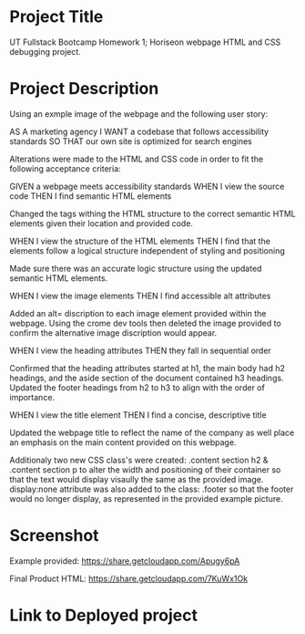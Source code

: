 # Project Title

UT Fullstack Bootcamp Homework 1; Horiseon webpage HTML and CSS debugging project.

# Project Description

Using an exmple image of the webpage and the following user story:

AS A marketing agency
I WANT a codebase that follows accessibility standards
SO THAT our own site is optimized for search engines

Alterations were made to the HTML and CSS code in order to fit the following acceptance criteria:

GIVEN a webpage meets accessibility standards
WHEN I view the source code
THEN I find semantic HTML elements

Changed the <dev> tags withing the HTML structure to the correct semantic HTML elements given their location and provided code.

WHEN I view the structure of the HTML elements
THEN I find that the elements follow a logical structure independent of styling and positioning

Made sure there was an accurate logic structure using the updated semantic HTML elements.

WHEN I view the image elements
THEN I find accessible alt attributes

Added an alt= discription to each image element provided within the webpage. Using the crome dev tools then deleted the image provided to confirm the alternative image discription would appear.

WHEN I view the heading attributes
THEN they fall in sequential order

Confirmed that the heading attributes started at h1, the main body had h2 headings, and the aside section of the document contained h3 headings. Updated the footer headings from h2 to h3 to align with the order of importance.

WHEN I view the title element
THEN I find a concise, descriptive title

Updated the webpage title to reflect the name of the company as well place an emphasis on the main content provided on this webpage.

Additionaly two new CSS class's were created: .content section h2 & .content section p to alter the width and positioning of their container so that the text would display visaully the same as the provided image. display:none attribute was also added to the class: .footer so that the footer would no longer display, as represented in the provided example picture.

# Screenshot

Example provided: https://share.getcloudapp.com/Apugy6pA

Final Product HTML: https://share.getcloudapp.com/7KuWx1Ok

# Link to Deployed project
